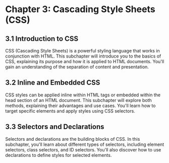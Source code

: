 # Chapter 3: Cascading Style Sheets (CSS)

## 3.1 Introduction to CSS
CSS (Cascading Style Sheets) is a powerful styling language that works in conjunction with HTML. This subchapter will introduce you to the basics of CSS, explaining its purpose and how it is applied to HTML documents. You'll gain an understanding of the separation of content and presentation.

## 3.2 Inline and Embedded CSS
CSS styles can be applied inline within HTML tags or embedded within the head section of an HTML document. This subchapter will explore both methods, explaining their advantages and use cases. You'll learn how to target specific elements and apply styles using CSS selectors.

## 3.3 Selectors and Declarations
Selectors and declarations are the building blocks of CSS. In this subchapter, you'll learn about different types of selectors, including element selectors, class selectors, and ID selectors. You'll also discover how to use declarations to define styles for selected elements.
